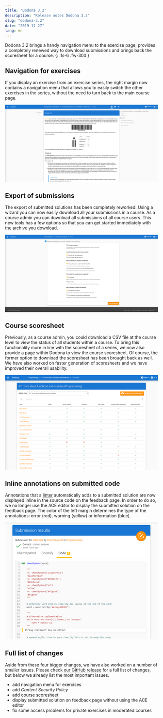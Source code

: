 ```yaml
---
title: "Dodona 3.2"
description: "Release notes Dodona 3.2"
slug: "dodona-3.2"
date: "2019-11-27"
lang: en
---
```


Dodona 3.2 brings a handy navigation menu to the exercise page, provides a completely renewed way to download submissions and brings back the scoresheet for a course.
{: .fs-6 .fw-300 }

## Navigation for exercises

If you display an exercise from an exercise series, the right margin now contains a navigation menu that allows you to easily switch the other exercises in the series, without the need to turn back to the main course page.

![Navigation for exercises](/assets/img/news/dodona-3.2/exercise-navigation-nl.png)

## Export of submissions

The export of submitted solutions has been completely reworked. Using a wizard you can now easily download all your submissions in a course. As a course admin you can download all submissions of all course users. This new tools has a few options so that you can get started immediately with the archive you download.

![Options for exporting submissions](/assets/img/news/dodona-3.2/export-en.png)

## Course scoresheet

Previously, as a course admin, you could download a CSV file at the course level to view the status of all students within a course. To bring this functionality more in line with the scoresheet of a series, we now also provide a page within Dodona to view the course scoresheet. Of course, the former option to download the scoresheet has been brought back as well. We have also worked on faster generation of scoresheets and we have improved their overall usability.

![New scoresheet page](/assets/img/news/dodona-3.2/scoresheet-en.png)

## Inline annotations on submitted code

Annotations that a [linter](https://en.wikipedia.org/wiki/Lint_(software)) automatically adds to a submitted solution are now displayed inline in the source code on the feedback page. In order to do so, we no longer use the ACE editor to display the submitted solution on the feedback page. The color of the left margin determines the type of the annotations: error (red), warning (yellow) or information (blue).

![Inline annotaties](/assets/img/news/dodona-3.2/code_annotations-en.png)

## Full list of changes

Aside from these four bigger changes, we have also worked on a number of smaller issues. Please check [our GitHub release](https://github.com/dodona-edu/dodona/releases/tag/3.2) for a full list of changes, but below we already list the most important issues.

* add navigation menu for exercises
* add _Content Security Policy_
* add course scoresheet
* display submitted solution on feedback page without using the ACE editor
* fix some access problems for private exercises in moderated courses
